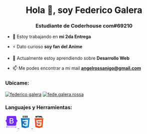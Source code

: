 <h1 align="center">Hola 👋, soy Federico Galera</h1>
<h3 align="center">Estudiante de Coderhouse com#69210</h3>

- 🔭 Estoy trabajando en **mi 2da Entrega**

- ⚡ Dato curioso **soy fan del Anime**

- 🌱 Actualmente estoy aprendiendo sobre **Desarrollo Web**

- 📫 Me podes encontrar a mi mail **angelrossanigo@gmail.com**

<h3 align="left">Ubicame:</h3>
<p align="left">
<a href="https://www.linkedin.com/in/federico-galera-5a4763183?utm_source=share&utm_campaign=share_via&utm_content=profile&utm_medium=android_app " target="blank"><img align="center" src="https://raw.githubusercontent.com/rahuldkjain/github-profile-readme-generator/master/src/images/icons/Social/linked-in-alt.svg" alt="federico galera" height="30" width="40" /></a>
<a href="https://instagram.com/fede.galera.rossa" target="blank"><img align="center" src="https://raw.githubusercontent.com/rahuldkjain/github-profile-readme-generator/master/src/images/icons/Social/instagram.svg" alt="fede.galera.rossa" height="30" width="40" /></a>
</p>

<h3 align="left">Languajes y Herramientas:</h3>
<p align="left"> <a href="https://getbootstrap.com" target="_blank" rel="noreferrer"> <img src="https://raw.githubusercontent.com/devicons/devicon/master/icons/bootstrap/bootstrap-plain-wordmark.svg" alt="bootstrap" width="40" height="40"/> </a> <a href="https://www.w3schools.com/css/" target="_blank" rel="noreferrer"> <img src="https://raw.githubusercontent.com/devicons/devicon/master/icons/css3/css3-original-wordmark.svg" alt="css3" width="40" height="40"/> </a> <a href="https://www.w3.org/html/" target="_blank" rel="noreferrer"> <img src="https://raw.githubusercontent.com/devicons/devicon/master/icons/html5/html5-original-wordmark.svg" alt="html5" width="40" height="40"/> </a> </p>
